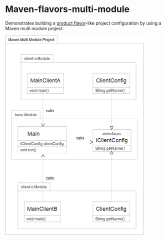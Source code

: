 # Maven-flavors-multi-module

Demonstrates building a [product flavor](https://developer.android.com/studio/build/build-variants#product-flavors)-like project configuration by using a Maven multi module project.

![](diagram.png)
